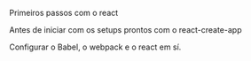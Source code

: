 Primeiros passos com o react

Antes de iniciar com os setups prontos com o react-create-app

Configurar o Babel, o webpack e o react em sí.

